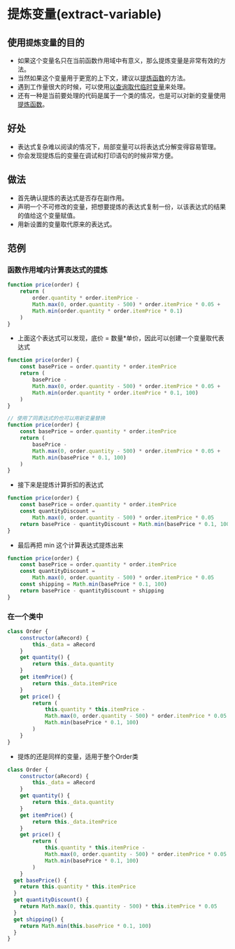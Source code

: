 # 提炼变量(extract-variable)

## 使用`提炼变量`的目的

- 如果这个变量名只在当前函数作用域中有意义，那么提炼变量是非常有效的方法。
- 当然如果这个变量用于更宽的上下文，建议以[提炼函数](refactoring/first/extract-function)的方法。
- 遇到工作量很大的时候，可以使用[以查询取代临时变量](refactoring/encapsulate/replace-temp-query)来处理。
- 还有一种是当前要处理的代码是属于一个类的情况，也是可以对新的变量使用[提炼函数](refactoring/first/extract-function)。

## 好处

- 表达式复杂难以阅读的情况下，局部变量可以将表达式分解变得容易管理。
- 你会发现提炼后的变量在调试和打印语句的时候非常方便。

## 做法

- 首先确认提炼的表达式是否存在副作用。
- 声明一个不可修改的变量，把想要提炼的表达式复制一份，以该表达式的结果的值给这个变量赋值。
- 用新设置的变量取代原来的表达式。

## 范例

### 函数作用域内计算表达式的提炼

```js
function price(order) {
	return (
		order.quantity * order.itemPrice -
		Math.max(0, order.quantity - 500) * order.itemPrice * 0.05 +
		Math.min(order.quantity * order.itemPrice * 0.1)
	)
}
```

- 上面这个表达式可以发现，底价 = 数量*单价，因此可以创建一个变量取代表达式

```js
function price(order) {
	const basePrice = order.quantity * order.itemPrice
	return (
		basePrice -
		Math.max(0, order.quantity - 500) * order.itemPrice * 0.05 +
		Math.min(order.quantity * order.itemPrice * 0.1, 100)
	)
}

// 使用了同表达式的也可以用新变量替换
function price(order) {
	const basePrice = order.quantity * order.itemPrice
	return (
		basePrice -
		Math.max(0, order.quantity - 500) * order.itemPrice * 0.05 +
		Math.min(basePrice * 0.1, 100)
	)
}
```

- 接下来是提炼计算折扣的表达式

```js
function price(order) {
	const basePrice = order.quantity * order.itemPrice
	const quantityDiscount =
		Math.max(0, order.quantity - 500) * order.itemPrice * 0.05
	return basePrice - quantityDiscount + Math.min(basePrice * 0.1, 100)
}
```

- 最后再把 min 这个计算表达式提炼出来

```js
function price(order) {
	const basePrice = order.quantity * order.itemPrice
	const quantityDiscount =
		Math.max(0, order.quantity - 500) * order.itemPrice * 0.05
	const shipping = Math.min(basePrice * 0.1, 100)
	return basePrice - quantityDiscount + shipping
}
```

### 在一个类中

```js
class Order {
	constructor(aRecord) {
		this._data = aRecord
	}
	get quantity() {
		return this._data.quantity
	}
	get itemPrice() {
		return this._data.itemPrice
	}
	get price() {
		return (
			this.quantity * this.itemPrice -
			Math.max(0, order.quantity - 500) * order.itemPrice * 0.05 +
			Math.min(basePrice * 0.1, 100)
		)
	}
}
```

- 提炼的还是同样的变量，适用于整个Order类

```js
class Order {
	constructor(aRecord) {
		this._data = aRecord
	}
	get quantity() {
		return this._data.quantity
	}
	get itemPrice() {
		return this._data.itemPrice
	}
	get price() {
		return (
			this.quantity * this.itemPrice -
			Math.max(0, order.quantity - 500) * order.itemPrice * 0.05 +
			Math.min(basePrice * 0.1, 100)
		)
	}
  get basePrice() {
    return this.quantity * this.itemPrice
  }
  get quantityDiscount() {
    return Math.max(0, this.quantity - 500) * this.itemPrice * 0.05
  }
  get shipping() {
    return Math.min(this.basePrice * 0.1, 100)
  }
}
```
